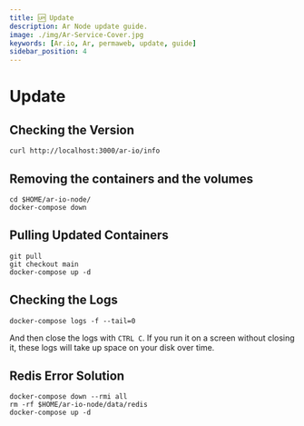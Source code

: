 ```yaml
---
title: 🆙 Update
description: Ar Node update guide.
image: ./img/Ar-Service-Cover.jpg
keywords: [Ar.io, Ar, permaweb, update, guide]
sidebar_position: 4
---
```


# Update 

## Checking the Version
```shell
curl http://localhost:3000/ar-io/info
```

## Removing the containers and the volumes

```shell
cd $HOME/ar-io-node/
docker-compose down
```

## Pulling Updated Containers

```shell
git pull 
git checkout main 
docker-compose up -d
```

## Checking the Logs
```shell
docker-compose logs -f --tail=0
```
And then close the logs with `CTRL C`. If you run it on a screen without closing it, these logs will take up space on your disk over time.

## Redis Error Solution
```shell
docker-compose down --rmi all
rm -rf $HOME/ar-io-node/data/redis
docker-compose up -d
```